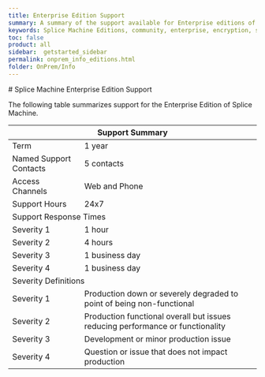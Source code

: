 ```yaml
---
title: Enterprise Edition Support
summary: A summary of the support available for Enterprise editions of Splice Machine.
keywords: Splice Machine Editions, community, enterprise, encryption, support
toc: false
product: all
sidebar:  getstarted_sidebar
permalink: onprem_info_editions.html
folder: OnPrem/Info
---
```

<section>
<div class="TopicContent" data-swiftype-index="true" markdown="1">
# Splice Machine Enterprise Edition Support

The following table summarizes support for the Enterprise Edition of
Splice Machine.

<table class="featureList">
	            <col />
	            <col />
	            <thead>
	                <tr>
	                    <th colspan="2">Support Summary</th>
	                </tr>
	            </thead>
	            <tbody>
	                <tr>
	                    <td class="featureName">Term</td>
	                    <td class="leftAlign">1 year</td>
	                </tr>
	                <tr>
	                    <td class="featureName">Named Support Contacts</td>
	                    <td class="leftAlign">5 contacts</td>
	                </tr>
	                <tr>
	                    <td class="featureName">Access Channels</td>
	                    <td class="leftAlign">Web and Phone</td>
	                </tr>
	                <tr>
	                    <td class="featureName">Support Hours</td>
	                    <td class="leftAlign">24x7</td>
	                </tr>
	                <tr>
	                    <td class="subHeader" colspan="2">Support Response Times</td>
	                </tr>
	                <tr>
	                    <td class="featureName">Severity 1</td>
	                    <td class="leftAlign">1 hour</td>
	                </tr>
	                <tr>
	                    <td class="featureName">Severity 2</td>
	                    <td class="leftAlign">4 hours</td>
	                </tr>
	                <tr>
	                    <td class="featureName">Severity 3</td>
	                    <td class="leftAlign">1 business day</td>
	                </tr>
	                <tr>
	                    <td class="featureName">Severity 4</td>
	                    <td class="leftAlign">1 business day</td>
	                </tr>
	                <tr>
	                    <td class="subHeader" colspan="2">Severity Definitions</td>
	                </tr>
	                <tr>
	                    <td class="featureName">Severity 1</td>
	                    <td class="leftAlign">Production down or severely degraded to point of being non-functional</td>
	                </tr>
	                <tr>
	                    <td class="featureName">Severity 2</td>
	                    <td class="leftAlign">Production functional overall but issues reducing performance or functionality</td>
	                </tr>
	                <tr>
	                    <td class="featureName">Severity 3</td>
	                    <td class="leftAlign">Development or minor production issue</td>
	                </tr>
	                <tr>
	                    <td class="featureName">Severity 4</td>
	                    <td class="leftAlign">Question or issue that does not impact production</td>
	                </tr>
	            </tbody>
	        </table>
</div>
</section>
